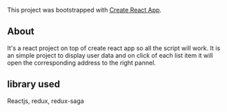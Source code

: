This project was bootstrapped with [Create React App](https://github.com/facebook/create-react-app).

## About
It's a react project on top of create react app so all the script will work. It is an simple project to display user data and on click of each list item it will open the corresponding address to the right pannel.

## library used

Reactjs, redux, redux-saga